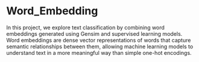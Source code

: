 # Word_Embedding
In this project, we explore text classification by combining word embeddings generated using Gensim and supervised learning models. Word embeddings are dense vector representations of words that capture semantic relationships between them, allowing machine learning models to understand text in a more meaningful way than simple one-hot encodings.
